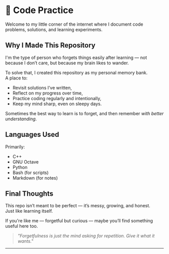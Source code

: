 # 🧠 Code Practice

Welcome to my little corner of the internet where I document code problems, solutions, and learning experiments.

## Why I Made This Repository

I'm the type of person who forgets things easily after learning — not because I don’t care, but because my brain likes to wander.

To solve that, I created this repository as my personal memory bank.  
A place to:
- Revisit solutions I’ve written,
- Reflect on my progress over time,
- Practice coding regularly and intentionally,
- Keep my mind sharp, even on sleepy days.

Sometimes the best way to learn is to forget, and then remember *with better understanding*.

## Languages Used

Primarily:
- C++
- GNU Octave
- Python
- Bash (for scripts)
- Markdown (for notes)

## Final Thoughts

This repo isn’t meant to be perfect — it’s messy, growing, and honest.  
Just like learning itself.

If you're like me — forgetful but curious — maybe you’ll find something useful here too.

> *"Forgetfulness is just the mind asking for repetition. Give it what it wants."*

---

